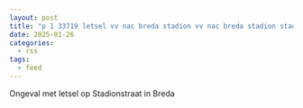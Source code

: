 ```yaml
---
layout: post
title: "p 1 33719 letsel vv nac breda stadion vv nac breda stadion stadionstraat breda"
date: 2025-01-26
categories: 
  - rss
tags: 
  - feed
---
```


Ongeval met letsel op Stadionstraat in Breda
